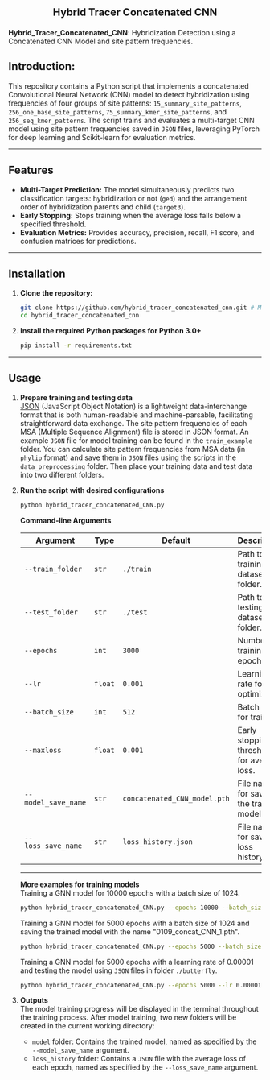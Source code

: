 <p style="text-align: center; font-size: 20px; font-weight: bold;">Hybrid Tracer Concatenated CNN</p>

**Hybrid_Tracer_Concatenated_CNN**: Hybridization Detection using a Concatenated CNN Model and site pattern frequencies.

## Introduction:
This repository contains a Python script that implements a concatenated Convolutional Neural Network (CNN) model to detect hybridization using frequencies of four groups of site patterns: `15_summary_site_patterns`, `256_one_base_site_patterns`, `75_summary_kmer_site_patterns`, and `256_seq_kmer_patterns`. The script trains and evaluates a multi-target CNN model using site pattern frequencies saved in `JSON` files, leveraging PyTorch for deep learning and Scikit-learn for evaluation metrics.

---
## Features
- **Multi-Target Prediction:** The model simultaneously predicts two classification targets: hybridization or not (`ged`) and the arrangement order of hybridization parents and child (`target3`).
- **Early Stopping:** Stops training when the average loss falls below a specified threshold.
- **Evaluation Metrics:** Provides accuracy, precision, recall, F1 score, and confusion matrices for predictions.

---
## Installation

1. **Clone the repository:**
   ```bash
   git clone https://github.com/hybrid_tracer_concatenated_cnn.git # May need to be updated
   cd hybrid_tracer_concatenated_cnn
   ```
2. **Install the required Python packages for Python 3.0+**
    ```bash
    pip install -r requirements.txt
    ```
---
## Usage
1. **Prepare training and testing data**  
    [JSON](https://www.json.org/json-en.html) (JavaScript Object Notation) is a lightweight data-interchange format that is both human-readable and machine-parsable, facilitating straightforward data exchange. The site pattern frequencies of each MSA (Multiple Sequence Alignment) file is stored in JSON format. An example `JSON` file for model training can be found in the `train_example` folder. You can calculate site pattern frequencies from MSA data (in `phylip` format) and save them in `JSON` files using the scripts in the `data_preprocessing` folder. Then place your training data and test data into two different folders.

2. **Run the script with desired configurations**  
    ```bash
    python hybrid_tracer_concatenated_CNN.py
    ```
    **Command-line Arguments**

    | Argument         | Type   | Default                    | Description                                           |
    |------------------|--------|----------------------------|-------------------------------------------------------|
    | `--train_folder` | `str`  | `./train`                  | Path to the training dataset folder.                  |
    | `--test_folder`  | `str`  | `./test`                   | Path to the testing dataset folder.                   |
    | `--epochs`       | `int`  | `3000`                     | Number of training epochs.                            |
    | `--lr`           | `float`| `0.001`                    | Learning rate for the optimizer.                      |
    | `--batch_size`   | `int`  | `512`                      | Batch size for training.                              |
    | `--maxloss`      | `float`| `0.001`                    | Early stopping threshold for average loss.            |
    | `--model_save_name` | `str` | `concatenated_CNN_model.pth` | File name for saving the trained model.             |
    | `--loss_save_name`  | `str` | `loss_history.json`         | File name for saving loss history.                   |

    ---


    **More examples for training models**  
    Training a GNN model for 10000 epochs with a batch size of 1024.
    ```bash
    python hybrid_tracer_concatenated_CNN.py --epochs 10000 --batch_size 1024
    ```

    Training a GNN model for 5000 epochs with a batch size of 1024 and saving the trained model with the name "0109_concat_CNN_1.pth".
    ```bash
    python hybrid_tracer_concatenated_CNN.py --epochs 5000 --batch_size 1024 --model_save_name 0109_concat_CNN_1.pth
    ```

    Training a GNN model for 5000 epochs with a learning rate of 0.00001 and testing the model using `JSON` files in folder `./butterfly`.
    ```bash
    python hybrid_tracer_concatenated_CNN.py --epochs 5000 --lr 0.00001 --test_folder ./butterfly
    ```
3. **Outputs**  
    The model training progress will be displayed in the terminal throughout the training process. After model training, two new folders will be created in the current working directory:
    * `model` folder: Contains the trained model, named as specified by the `--model_save_name` argument.
    * `loss_history` folder: Contains a `JSON` file with the average loss of each epoch, named as specified by the `--loss_save_name` argument.  
    
